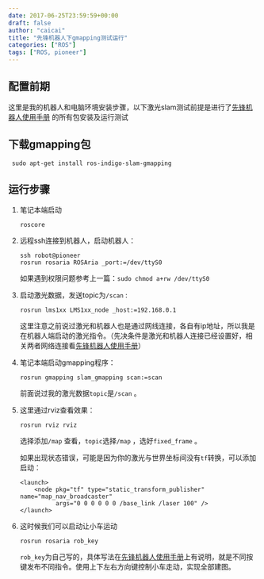 ```yaml
---
date: 2017-06-25T23:59:59+00:00
draft: false
author: "caicai"
title: "先锋机器人下gmapping测试运行"
categories: ["ROS"]
tags: ["ROS, pioneer"]
---
```




## 配置前期

这里是我的机器人和电脑环境安装步骤，以下激光slam测试前提是进行了[先锋机器人使用手册](https://ottsion.github.io/2017/06/24/pioneer-laser.html) 的所有包安装及运行测试

## 下载gmapping包

```
 sudo apt-get install ros-indigo-slam-gmapping
```

## 运行步骤

1. 笔记本端启动

   ````
   roscore
   ````

2. 远程ssh连接到机器人，启动机器人：  

   ```
   ssh robot@pioneer
   rosrun rosaria ROSAria _port:=/dev/ttyS0
   ```

   如果遇到权限问题参考上一篇：`sudo chmod a+rw /dev/ttyS0`

3. 启动激光数据，发送topic为`/scan` :

   ```
   rosrun lms1xx LMS1xx_node _host:=192.168.0.1
   ```

   这里注意之前说过激光和机器人也是通过网线连接，各自有ip地址，所以我是在机器人端启动的激光指令。（先决条件是激光和机器人连接已经设置好，相关两者网络连接看[先锋机器人使用手册](https://ottsion.github.io/2017/06/24/pioneer-laser.html)） 

4. 笔记本端启动gmapping程序：

   ```
   rosrun gmapping slam_gmapping scan:=scan  
   ```

   前面说过我的激光数据`topic`是`/scan` 。

5. 这里通过rviz查看效果：

   ```
   rosrun rviz rviz  
   ```

   选择添加`/map` 查看，`topic`选择`/map` ，选好`fixed_frame` 。

   如果出现状态错误，可能是因为你的激光与世界坐标间没有`tf`转换，可以添加启动：

   ```
   <launch>
       <node pkg="tf" type="static_transform_publisher" name="map_nav_broadcaster" 
             args="0 0 0 0 0 0 /base_link /laser 100" />
   </launch>
   ```

6. 这时候我们可以启动让小车运动

   ```
   rosrun rosaria rob_key
   ```

   `rob_key`为自己写的，具体写法在[先锋机器人使用手册](https://ottsion.github.io/2017/06/24/pioneer-laser.html)上有说明，就是不同按键发布不同指令。使用上下左右方向键控制小车走动，实现全部建图。
